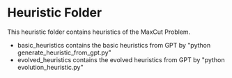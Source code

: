 # Heuristic Folder 
 
This heuristic folder contains heuristics of the MaxCut Problem. 

- basic_heuristics contains the basic heuristics from GPT by "python generate_heuristic_from_gpt.py"
- evolved_heuristics contains the evolved heuristics from GPT by "python evolution_heuristic.py"
